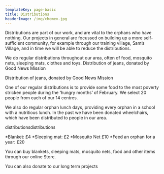 ```yaml
---
templateKey: page-basic
title: Distributions
headerImage: /img/chemex.jpg
---
```

Distributions are part of our work, and are vital to the orphans who have nothing.  Our projects in general are focussed on building up a more self-sufficient community, for example through our training village, Sam’s Village, and in time we will be able to reduce the distributions.

We do regular distributions throughout our area, often of food, mosquito nets, sleeping mats, clothes and toys.
Distribution of jeans, donated by Good News Mission

Distribution of jeans, donated by Good News Mission

One of our regular distributions is to provide some food to the most poverty stricken people during the ‘hungry months’ of February.  We select 20 people from each of our 14 centres.

We also do regular orphan lunch days, providing every orphan in a school with a nutritious lunch.  In the past we have been donated wheelchairs, which have been distributed to people in our area.

 
distributionsdistributions

*Blanket: £4 *Sleeping mat: £2 *Mosquito Net £10 *Feed an orphan for a year: £20

You can buy blankets, sleeping mats, mosquito nets, food and other items through our online Store.

You can also donate to our long term projects



